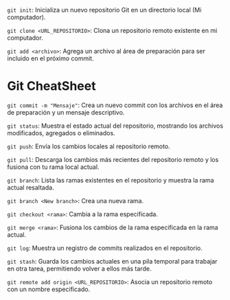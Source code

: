 `git init`: Inicializa un nuevo repositorio Git en un directorio local (Mi computador).

`git clone <URL_REPOSITORIO>`: Clona un repositorio remoto existente en mi computador.

`git add <archivo>`: Agrega un archivo al área de preparación para ser incluido en el próximo commit.

# Git CheatSheet

`git commit -m "Mensaje"`: Crea un nuevo commit con los archivos en el área de preparación y un mensaje descriptivo.

`git status`: Muestra el estado actual del repositorio, mostrando los archivos modificados, agregados o eliminados.

`git push`: Envía los cambios locales al repositorio remoto.

`git pull`: Descarga los cambios más recientes del repositorio remoto y los fusiona con tu rama local actual.

`git branch`: Lista las ramas existentes en el repositorio y muestra la rama actual resaltada.

`git branch <New branch>`: Crea una nueva rama.

`git checkout <rama>`: Cambia a la rama especificada.

`git merge <rama>`: Fusiona los cambios de la rama especificada en la rama actual.

`git log`: Muestra un registro de commits realizados en el repositorio.

`git stash`: Guarda los cambios actuales en una pila temporal para trabajar en otra tarea, permitiendo volver a ellos más tarde.

`git remote add origin <URL_REPOSITORIO>`: Asocia un repositorio remoto con un nombre especificado.